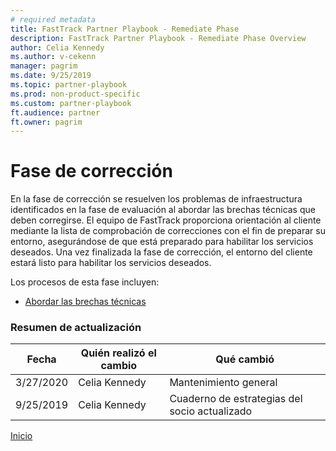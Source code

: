 ```yaml
---  
# required metadata  
title: FastTrack Partner Playbook - Remediate Phase  
description: FastTrack Partner Playbook - Remediate Phase Overview  
author: Celia Kennedy
ms.author: v-cekenn
manager: pagrim
ms.date: 9/25/2019
ms.topic: partner-playbook
ms.prod: non-product-specific  
ms.custom: partner-playbook
ft.audience: partner
ft.owner: pagrim
---  
```


#  Fase de corrección

En la fase de corrección se resuelven los problemas de infraestructura identificados en la fase de evaluación al abordar las brechas técnicas que deben corregirse. El equipo de FastTrack proporciona orientación al cliente mediante la lista de comprobación de correcciones con el fin de preparar su entorno, asegurándose de que está preparado para habilitar los servicios deseados. Una vez finalizada la fase de corrección, el entorno del cliente estará listo para habilitar los servicios deseados.

Los procesos de esta fase incluyen:

-  [Abordar las brechas técnicas](remediate-address-technical-gaps-partner-es.md)

###  Resumen de actualización

|Fecha|Quién realizó el cambio|Qué cambió|
|---------|---------------|----------------------------|
|3/27/2020| Celia Kennedy| Mantenimiento general|
|9/25/2019| Celia Kennedy| Cuaderno de estrategias del socio actualizado|

[Inicio](http://partner-docs.microsoft.com)
